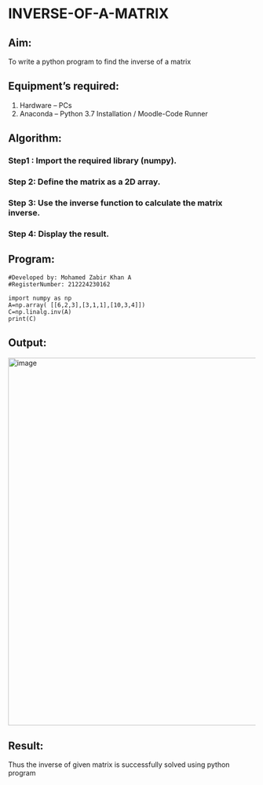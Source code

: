 # INVERSE-OF-A-MATRIX
## Aim:
To write a python program to find the inverse of a matrix
## Equipment’s required:
1. 	Hardware – PCs
2. 	Anaconda – Python 3.7 Installation / Moodle-Code Runner
## Algorithm:
### Step1 : Import the required library (numpy).
### Step 2: Define the matrix as a 2D array.
### Step 3: Use the inverse function to calculate the matrix inverse.
### Step 4: Display the result.

## Program:
```
#Developed by: Mohamed Zabir Khan A
#RegisterNumber: 212224230162

import numpy as np
A=np.array( [[6,2,3],[3,1,1],[10,3,4]])
C=np.linalg.inv(A)
print(C)
```
## Output:

<img width="1233" height="748" alt="image" src="https://github.com/user-attachments/assets/cffef778-1738-496f-8479-33bb213fa80a" />

## Result:
Thus the inverse of given matrix is successfully solved using python program

